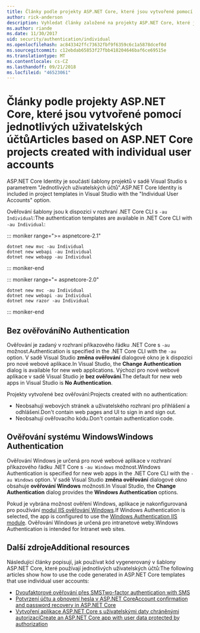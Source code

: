 ```yaml
---
title: Články podle projekty ASP.NET Core, které jsou vytvořené pomocí jednotlivých uživatelských účtů
author: rick-anderson
description: Vyhledat články založené na projekty ASP.NET Core, které jsou vytvořené pomocí jednotlivých uživatelských účtů.
ms.author: riande
ms.date: 11/30/2017
uid: security/authentication/individual
ms.openlocfilehash: ac843342ffc73632fbf9f6359c6c1a5878dcef0d
ms.sourcegitcommit: c12ebdab65853f27fbb418204646baf6ce69515e
ms.translationtype: MT
ms.contentlocale: cs-CZ
ms.lasthandoff: 09/21/2018
ms.locfileid: "46523061"
---
```

# <a name="articles-based-on-aspnet-core-projects-created-with-individual-user-accounts"></a><span data-ttu-id="01614-103">Články podle projekty ASP.NET Core, které jsou vytvořené pomocí jednotlivých uživatelských účtů</span><span class="sxs-lookup"><span data-stu-id="01614-103">Articles based on ASP.NET Core projects created with individual user accounts</span></span>

<span data-ttu-id="01614-104">ASP.NET Core Identity je součástí šablony projektů v sadě Visual Studio s parametrem "Jednotlivých uživatelských účtů".</span><span class="sxs-lookup"><span data-stu-id="01614-104">ASP.NET Core Identity is included in project templates in Visual Studio with the "Individual User Accounts" option.</span></span>

<span data-ttu-id="01614-105">Ověřování šablony jsou k dispozici v rozhraní .NET Core CLI s `-au Individual`:</span><span class="sxs-lookup"><span data-stu-id="01614-105">The authentication templates are available in .NET Core CLI with `-au Individual`:</span></span>

::: moniker range=">= aspnetcore-2.1"

```console
dotnet new mvc -au Individual
dotnet new webapi -au Individual
dotnet new webapp -au Individual
```

::: moniker-end

::: moniker range="= aspnetcore-2.0"

```console
dotnet new mvc -au Individual
dotnet new webapi -au Individual
dotnet new razor -au Individual
```

::: moniker-end

<a name="no"></a>
## <a name="no-authentication"></a><span data-ttu-id="01614-106">Bez ověřování</span><span class="sxs-lookup"><span data-stu-id="01614-106">No Authentication</span></span>

<span data-ttu-id="01614-107">Ověřování je zadaný v rozhraní příkazového řádku .NET Core s `-au` možnost.</span><span class="sxs-lookup"><span data-stu-id="01614-107">Authentication is specified in the .NET Core CLI with the `-au` option.</span></span> <span data-ttu-id="01614-108">V sadě Visual Studio **změna ověřování** dialogové okno je k dispozici pro nové webové aplikace.</span><span class="sxs-lookup"><span data-stu-id="01614-108">In Visual Studio, the **Change Authentication** dialog is available for new web applications.</span></span> <span data-ttu-id="01614-109">Výchozí pro nové webové aplikace v sadě Visual Studio je **bez ověřování**.</span><span class="sxs-lookup"><span data-stu-id="01614-109">The default for new web apps in Visual Studio is **No Authentication**.</span></span>

<span data-ttu-id="01614-110">Projekty vytvořené bez ověřování:</span><span class="sxs-lookup"><span data-stu-id="01614-110">Projects created with no authentication:</span></span>

* <span data-ttu-id="01614-111">Neobsahují webových stránek a uživatelského rozhraní pro přihlášení a odhlášení.</span><span class="sxs-lookup"><span data-stu-id="01614-111">Don't contain web pages and UI to sign in and sign out.</span></span>
* <span data-ttu-id="01614-112">Neobsahují ověřovacího kódu.</span><span class="sxs-lookup"><span data-stu-id="01614-112">Don't contain authentication code.</span></span>

<a name="win"></a>
## <a name="windows-authentication"></a><span data-ttu-id="01614-113">Ověřování systému Windows</span><span class="sxs-lookup"><span data-stu-id="01614-113">Windows Authentication</span></span>

<span data-ttu-id="01614-114">Ověřování Windows je určená pro nové webové aplikace v rozhraní příkazového řádku .NET Core s `-au Windows` možnost.</span><span class="sxs-lookup"><span data-stu-id="01614-114">Windows Authentication is specified for new web apps in the .NET Core CLI with the `-au Windows` option.</span></span> <span data-ttu-id="01614-115">V sadě Visual Studio **změna ověřování** dialogové okno obsahuje **ověřování Windows** možnosti.</span><span class="sxs-lookup"><span data-stu-id="01614-115">In Visual Studio, the **Change Authentication** dialog provides the **Windows Authentication** options.</span></span>

<span data-ttu-id="01614-116">Pokud je vybrána možnost ověření Windows, aplikace je nakonfigurovaná pro používání [modul IIS ověřování Windows](xref:host-and-deploy/iis/modules).</span><span class="sxs-lookup"><span data-stu-id="01614-116">If Windows Authentication is selected, the app is configured to use the [Windows Authentication IIS module](xref:host-and-deploy/iis/modules).</span></span> <span data-ttu-id="01614-117">Ověřování Windows je určená pro intranetové weby.</span><span class="sxs-lookup"><span data-stu-id="01614-117">Windows Authentication is intended for Intranet web sites.</span></span>

## <a name="additional-resources"></a><span data-ttu-id="01614-118">Další zdroje</span><span class="sxs-lookup"><span data-stu-id="01614-118">Additional resources</span></span>

<span data-ttu-id="01614-119">Následující články popisují, jak používat kód vygenerovaný v šablony ASP.NET Core, které používají jednotlivých uživatelských účtů:</span><span class="sxs-lookup"><span data-stu-id="01614-119">The following articles show how to use the code generated in ASP.NET Core templates that use individual user accounts:</span></span>

* [<span data-ttu-id="01614-120">Dvoufaktorové ověřování přes SMS</span><span class="sxs-lookup"><span data-stu-id="01614-120">Two-factor authentication with SMS</span></span>](xref:security/authentication/2fa)
* [<span data-ttu-id="01614-121">Potvrzení účtu a obnovení hesla v ASP.NET Core</span><span class="sxs-lookup"><span data-stu-id="01614-121">Account confirmation and password recovery in ASP.NET Core</span></span>](xref:security/authentication/accconfirm)
* [<span data-ttu-id="01614-122">Vytvoření aplikace ASP.NET Core s uživatelskými daty chráněnými autorizací</span><span class="sxs-lookup"><span data-stu-id="01614-122">Create an ASP.NET Core app with user data protected by authorization</span></span>](xref:security/authorization/secure-data)
